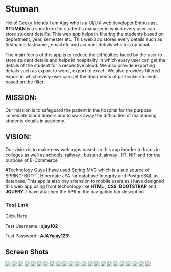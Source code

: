 # Stuman

Hello! Geeky friends I am Ajay who is a UI/UX web developer Enthusiast.
<b>STUMAN</b> is a shortform for student's manager in which every user can store student detail's. This web app helps in 
filtering the students based on department, year, semester etc. This web app stores every details such as firstname, lastname
 , email etc and account details which is optional.
 
The main focus of this app is to reduce the difficulties faced by the user to store student details and helps in hospitality
 in which every user can get the details of the student for a respective blood. We also provide exporting details
 such as export to word , export to excel . We also provides filtered export in which every user can get the documents 
 of particular students based on the filter.
 
## MISSION: 
Our mission is to safeguard the patient in the hospital for the purpose immediate blood donors and to walk away
 the difficulties of maintaining students details in academy.
 
## VISION:
Our vision is to make new web apps based on this app inorder to focus in colleges as well as schools, railway 
, bustand ,airway , IIT, NIT and for the purpose of E-Commerce

#Technology
Guys I have used Spring MVC which is a sub source of SPRING-BOOT , Hibernate JPA for database Integrity and PostgreSQL as 
database. This app is also pay attension to mobile users as i have designed this web app using front technology like <b>HTML</b>
, <b>CSS</b>, <b>BOOTSTRAP</b> and <b>JQUERY</b>. I have attached the APK in the navigation bar desciption.

### Test Link
<a href="http://stumankce.herokuapp.com">Click Here</a>

Test Username : <b>ajay102</b>

Test Password : <b>AJAYajay123!</b>

## Screen Shots

<img src="screenshot/1.PNG" >
<img src="screenshot/2.PNG" >
<img src="screenshot/3.PNG" >
<img src="screenshot/4.PNG" >
<img src="screenshot/5.PNG" >
<img src="screenshot/6.PNG" >
<img src="screenshot/7.PNG" >
<img src="screenshot/8.PNG" >
<img src="screenshot/9.PNG" >
<img src="screenshot/10.PNG" >
<img src="screenshot/11.PNG" >
<img src="screenshot/12.PNG" >
<img src="screenshot/13.PNG" >
<img src="screenshot/14.PNG" >
<img src="screenshot/15.PNG" >
<img src="screenshot/16.PNG" >
<img src="screenshot/17.PNG" >
<img src="screenshot/18.PNG" >
<img src="screenshot/19.PNG" >
<img src="screenshot/20.PNG" >
<img src="screenshot/21.PNG" >
<img src="screenshot/22.PNG" >
<img src="screenshot/23.PNG" >





 
